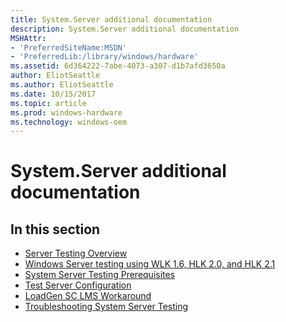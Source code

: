 ```yaml
---
title: System.Server additional documentation
description: System.Server additional documentation
MSHAttr:
- 'PreferredSiteName:MSDN'
- 'PreferredLib:/library/windows/hardware'
ms.assetid: 6d364222-7abe-4073-a307-d1b7afd3650a
author: EliotSeattle
ms.author: EliotSeattle
ms.date: 10/15/2017
ms.topic: article
ms.prod: windows-hardware
ms.technology: windows-oem
---
```


# System.Server additional documentation


## <span id="in_this_section"></span>In this section


-   [Server Testing Overview](server-testing-overview.md)
-   [Windows Server testing using WLK 1.6, HLK 2.0, and HLK 2.1](windows-server-testing-using-wlk-16-hck-20-and-hck-21.md)
-   [System Server Testing Prerequisites](system-server-testing-prerequisites.md)
-   [Test Server Configuration](test-server-configuration.md)
-   [LoadGen SC LMS Workaround](loadgen-sc-lms-workaround.md)
-   [Troubleshooting System Server Testing](troubleshooting-system-server-testing.md)

 

 






